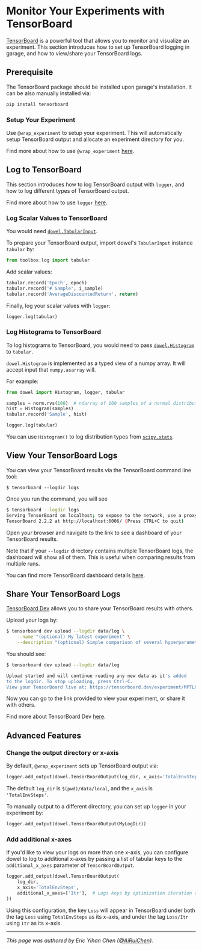 # Monitor Your Experiments with TensorBoard

[TensorBoard](https://www.tensorflow.org/tensorboard) is a powerful tool that
allows you to monitor and visualize an experiment.
This section introduces how to set up TensorBoard logging in garage, and how to
view/share your TensorBoard logs.

## Prerequisite

The TensorBoard package should be installed upon garage's installation.
It can be also manually installed via:

```bash
pip install tensorboard
```

### Setup Your Experiment

Use `@wrap_experiment` to setup your experiment.
This will automatically setup TensorBoard output and allocate an experiment
directory for you.

Find more about how to use `@wrap_experiment` [here](experiments).

## Log to TensorBoard

This section introduces how to log TensorBoard output with `logger`, and how to
log different types of TensorBoard output.

Find more about how to use `logger` [here](https://github.com/rlworkgroup/dowel/blob/master/src/dowel/logger.py).

### Log **Scalar** Values to TensorBoard

You would need [`dowel.TabularInput`](https://github.com/rlworkgroup/dowel/blob/master/src/dowel/tabular_input.py).

To prepare your TensorBoard output, import dowel's `TabularInput` instance
`tabular` by:

```py
from toolbox.log import tabular
```

Add scalar values:

```py
tabular.record('Epoch', epoch)
tabular.record('# Sample', i_sample)
tabular.record('AverageDiscountedReturn', return)
```

Finally, log your scalar values with `logger`:

```py
logger.log(tabular)
```

### Log **Histograms** to TensorBoard

To log histograms to TensorBoard, you would need to pass
[`dowel.Histogram`](https://github.com/rlworkgroup/dowel/blob/master/src/dowel/histogram.py)
to `tabular`.

`dowel.Histogram` is implemented as a typed view of a numpy array.
It will accept input that `numpy.asarray` will.

For example:

```py
from dowel import Histogram, logger, tabular

samples = norm.rvs(100)  # ndarray of 100 samples of a normal distribution
hist = Histogram(samples)
tabular.record('Sample', hist)

logger.log(tabular)
```

You can use `Histogram()` to log distribution types from
[`scipy.stats`](https://docs.scipy.org/doc/scipy/reference/stats.html).

## View Your TensorBoard Logs

You can view your TensorBoard results via the TensorBoard command line tool:

`$ tensorboard --logdir logs`

Once you run the command, you will see

```bash
$ tensorboard --logdir logs
Serving TensorBoard on localhost; to expose to the network, use a proxy or pass --bind_all
TensorBoard 2.2.2 at http://localhost:6006/ (Press CTRL+C to quit)
```

Open your browser and navigate to the link to see a dashboard of your
TensorBoard results.

Note that if your `--logdir` directory contains multiple TensorBoard logs,
the dashboard will show all of them. This is useful when comparing results from
multiple runs.

You can find more TensorBoard dashboard details
[here](https://www.tensorflow.org/tensorboard/get_started).

## Share Your TensorBoard Logs

[TensorBoard Dev](https://tensorboard.dev/) allows you to share your TensorBoard
 results with others.

Upload your logs by:

```bash
$ tensorboard dev upload --logdir data/log \
    --name "(optional) My latest experiment" \
    --description "(optional) Simple comparison of several hyperparameters"
```

You should see:

```bash
$ tensorboard dev upload --logdir data/log

Upload started and will continue reading any new data as it's added
to the logdir. To stop uploading, press Ctrl-C.
View your TensorBoard live at: https://tensorboard.dev/experiment/MPTLRxtDQVGp9t4DQsleHQ/
```

Now you can go to the link provided to view your experiment, or share it with
others.

Find more about TensorBoard Dev [here](https://tensorboard.dev/#get-started).

## Advanced Features

### Change the output directory or x-axis

By default, `@wrap_experiment` sets up TensorBoard output via:

```py
logger.add_output(dowel.TensorBoardOutput(log_dir, x_axis='TotalEnvSteps'))
```

The default `log_dir` is `$(pwd)/data/local`, and the `x_axis` is
`'TotalEnvSteps'`.

To manually output to a different directory, you can
set up `logger` in your experiment by:

```py
logger.add_output(dowel.TensorBoardOutput(MyLogDir))
```

### Add additional x-axes

If you'd like to view your logs on more than one x-axis, you can configure dowel
to log to additional x-axes by passing a list of tabular keys to the
`additional_x_axes` parameter of `TensorBoardOutput`.

```py
logger.add_output(dowel.TensorBoardOutput(
    log_dir,
    x_axis='TotalEnvSteps',
    additional_x_axes=['Itr'],  # Logs keys by optimization iteration as well
))
```

Using this configuration, the key `Loss` will appear in TensorBoard under both
the tag `Loss` using `TotalEnvSteps` as its x-axis, and under the tag `Loss/Itr`
using `Itr` as its x-axis.

----

*This page was authored by Eric Yihan Chen
([@AiRuiChen](https://github.com/AiRuiChen)).*
